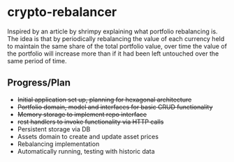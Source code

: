 # crypto-rebalancer
Inspired by an article by shrimpy explaining what portfolio rebalancing is. The idea is that by periodically rebalancing the value of each currency held to maintain the same share of the total portfolio value, over time the value of the portfolio will increase more than if it had been left untouched over the same period of time.

## Progress/Plan
* ~~Initial application set up, planning for hexagonal architecture~~
* ~~Portfolio domain, model and interfaces for basic CRUD functionality~~
* ~~Memory storage to implement repo interface~~
* ~~rest handlers to invoke functionality via HTTP calls~~
* Persistent storage via DB
* Assets domain to create and update asset prices
* Rebalancing implementation
* Automatically running, testing with historic data

